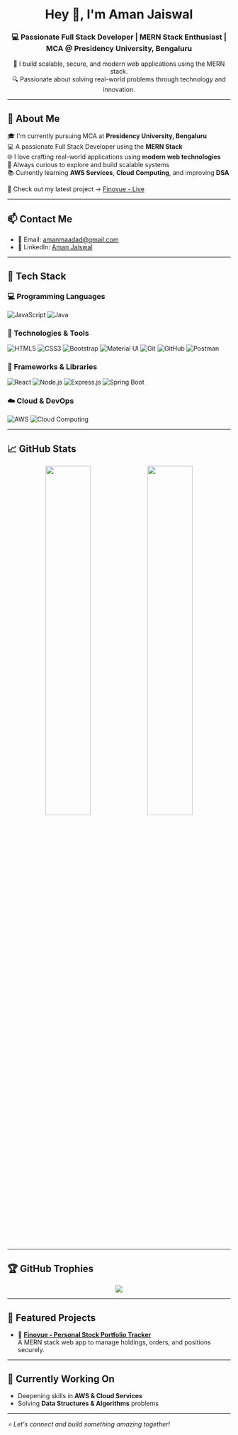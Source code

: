 <h1 align="center">Hey 👋, I'm Aman Jaiswal</h1>
<h3 align="center">💻 Passionate Full Stack Developer | MERN Stack Enthusiast | MCA @ Presidency University, Bengaluru</h3>

<p align="center">
  🚀 I build scalable, secure, and modern web applications using the MERN stack.<br/>
  🔍 Passionate about solving real-world problems through technology and innovation.
</p>

---

## 💫 About Me

🎓 I'm currently pursuing MCA at **Presidency University, Bengaluru**  
💻 A passionate Full Stack Developer using the **MERN Stack**  
🌐 I love crafting real-world applications using **modern web technologies**  
🚀 Always curious to explore and build scalable systems  
📚 Currently learning **AWS Services**, **Cloud Computing**, and improving **DSA**

🔗 Check out my latest project → [Finovue - Live](https://finovuee.netlify.app)

---

## 📫 Contact Me

- 📧 Email: [amanmaadad@gmail.com](mailto:amanmaadad@gmail.com)
- 💼 LinkedIn: [Aman Jaiswal](https://www.linkedin.com/in/aman-jaiswal-504ab3258)

---

## 🧠 Tech Stack

### 💻 Programming Languages
![JavaScript](https://img.shields.io/badge/-JavaScript-F7DF1E?logo=javascript&logoColor=black)
![Java](https://img.shields.io/badge/-Java-007396?logo=java&logoColor=white)

### 🧩 Technologies & Tools
![HTML5](https://img.shields.io/badge/-HTML5-E34F26?logo=html5&logoColor=white)
![CSS3](https://img.shields.io/badge/-CSS3-1572B6?logo=css3&logoColor=white)
![Bootstrap](https://img.shields.io/badge/-Bootstrap-7952B3?logo=bootstrap&logoColor=white)
![Material UI](https://img.shields.io/badge/-Material%20UI-0081CB?logo=mui&logoColor=white)
![Git](https://img.shields.io/badge/-Git-F05032?logo=git&logoColor=white)
![GitHub](https://img.shields.io/badge/-GitHub-181717?logo=github&logoColor=white)
![Postman](https://img.shields.io/badge/-Postman-FF6C37?logo=postman&logoColor=white)

### 🧱 Frameworks & Libraries
![React](https://img.shields.io/badge/-React-20232A?logo=react&logoColor=61DAFB)
![Node.js](https://img.shields.io/badge/-Node.js-339933?logo=node.js&logoColor=white)
![Express.js](https://img.shields.io/badge/-Express.js-000000?logo=express&logoColor=white)
![Spring Boot](https://img.shields.io/badge/-Spring%20Boot-6DB33F?logo=springboot&logoColor=white)

### ☁️ Cloud & DevOps
![AWS](https://img.shields.io/badge/-AWS-232F3E?logo=amazonaws&logoColor=white)
![Cloud Computing](https://img.shields.io/badge/-Cloud%20Computing-1E90FF?style=flat&logo=icloud&logoColor=white)

---

## 📈 GitHub Stats

<p align="center">
  <img src="https://github-readme-stats.vercel.app/api?username=im-amanjai&show_icons=true&theme=github_dark" width="45%" />
  <img src="https://github-readme-stats.vercel.app/api/top-langs/?username=im-amanjai&layout=compact&theme=github_dark" width="45%" />
</p>

---

## 🏆 GitHub Trophies

<p align="center">
  <img src="https://github-profile-trophy.vercel.app/?username=im-amanjai&theme=gruvbox&row=1&column=7" />
</p>

---

## 📌 Featured Projects

- 🔹 **[Finovue - Personal Stock Portfolio Tracker](https://finovuee.netlify.app)**  
  A MERN stack web app to manage holdings, orders, and positions securely.

---

## 🚀 Currently Working On

- Deepening skills in **AWS & Cloud Services**
- Solving **Data Structures & Algorithms** problems

---

_⭐ Let's connect and build something amazing together!_
